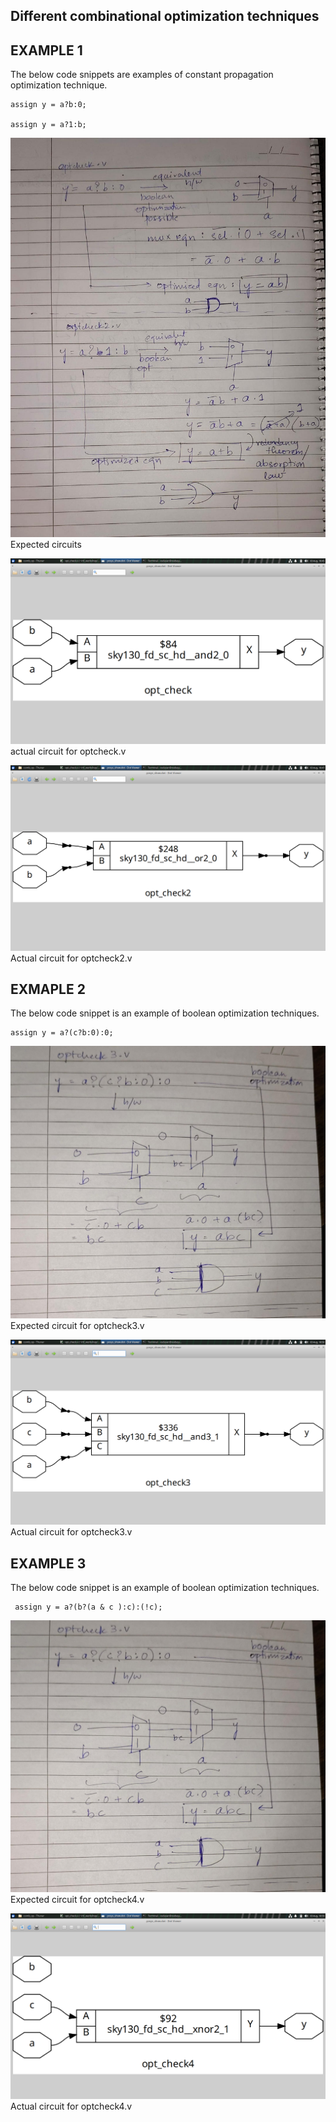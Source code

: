 ## Different combinational optimization techniques 

## EXAMPLE 1

The below code snippets are examples of constant propagation optimization technique. 

```
assign y = a?b:0;

assign y = a?1:b;
```

![](images/optcheck1_2.jpeg)
Expected circuits

![](images/opt_check_show_afteroptclear.png)
actual circuit for optcheck.v

![](images/opt_check2_show.png)
Actual circuit for optcheck2.v


## EXMAPLE 2

The below code snippet is an example of boolean optimization techniques.

```
assign y = a?(c?b:0):0;
```

![](images/optcheck3.jpeg)
Expected circuit for optcheck3.v

![](images/opt_check3_sho.png)
Actual circuit for optcheck3.v


## EXAMPLE 3

The below code snippet is an example of boolean optimization techniques.

```
 assign y = a?(b?(a & c ):c):(!c);
```

![](images/optcheck3.jpeg)
Expected circuit for optcheck4.v

![](images/opt_check4_show_afterabc_optclean.png)
Actual circuit for optcheck4.v

